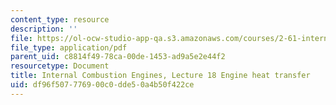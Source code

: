 ```yaml
---
content_type: resource
description: ''
file: https://ol-ocw-studio-app-qa.s3.amazonaws.com/courses/2-61-internal-combustion-engines-spring-2017/df96f507776900c0dde50a4b50f422ce_MIT2_61S17_lec18.pdf
file_type: application/pdf
parent_uid: c8814f49-78ca-00de-1453-ad9a5e2e44f2
resourcetype: Document
title: Internal Combustion Engines, Lecture 18 Engine heat transfer
uid: df96f507-7769-00c0-dde5-0a4b50f422ce
---
```

